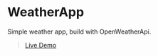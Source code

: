 # WeatherApp

Simple weather app, build with OpenWeatherApi. 

> [Live Demo](https://afatihyavasi.github.io/WeatherApp)<br>
